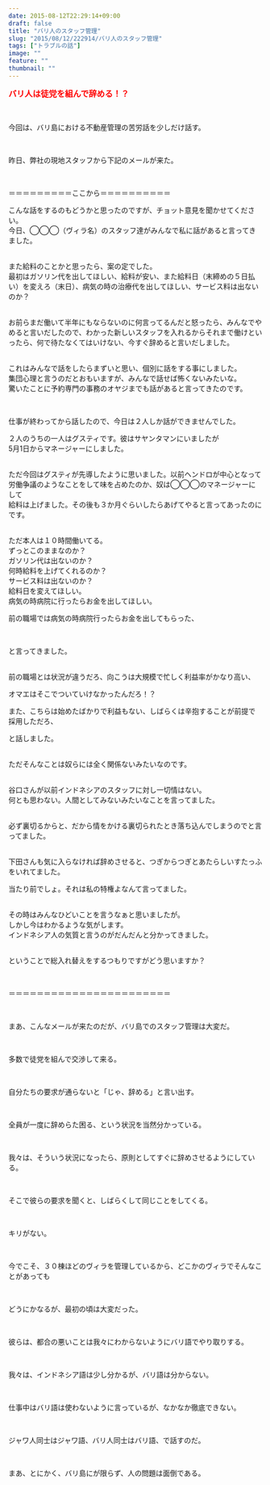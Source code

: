 ```yaml
---
date: 2015-08-12T22:29:14+09:00
draft: false
title: "バリ人のスタッフ管理"
slug: "2015/08/12/222914/バリ人のスタッフ管理"
tags: ["トラブルの話"]
image: ""
feature: ""
thumbnail: ""
---
```

<p><font color="#ff0000" size="3"><strong>バリ人は徒党を組んで辞める！？</strong></font></p><br/><p>今回は、バリ島における不動産管理の苦労話を少しだけ話す。</p><br/><p>昨日、弊社の現地スタッフから下記のメールが来た。</p><br/><p>＝＝＝＝＝＝＝＝＝ここから＝＝＝＝＝＝＝＝＝＝</p><p>こんな話をするのもどうかと思ったのですが、チョット意見を聞かせてください。<br/>今日、◯◯◯（ヴィラ名）のスタッフ達がみんなで私に話があると言ってきました。</p><p><br/>また給料のことかと思ったら、案の定でした。<br/>最初はガソリン代を出してほしい、給料が安い、また給料日（末締めの５日払い）を変えろ（末日）、病気の時の治療代を出してほしい、サービス料は出ないのか？</p><p><br/>お前らまだ働いて半年にもならないのに何言ってるんだと怒ったら、みんなでやめると言いだしたので、わかった新しいスタッフを入れるからそれまで働けといったら、何で待たなくてはいけない、今すぐ辞めると言いだしました。</p><p><br/>これはみんなで話をしたらまずいと思い、個別に話をする事にしました。<br/>集団心理と言うのだとおもいますが、みんなで話せば怖くないみたいな。<br/>驚いたことに予約専門の事務のオヤジまでも話があると言ってきたのです。</p><br/><p>仕事が終わってから話したので、今日は２人しか話ができませんでした。</p><p>２人のうちの一人はグスティです。彼はサヤンタマンにいましたが<br/>5月1日からマネージャーにしました。</p><p><br/>ただ今回はグスティが先導したように思いました。以前ヘンドロが中心となって<br/>労働争議のようなことをして味を占めたのか、奴は◯◯◯のマネージャーにして<br/>給料は上げました。その後も３か月ぐらいしたらあげてやると言ってあったのにです。</p><p><br/>ただ本人は１０時間働いてる。<br/>ずっとこのままなのか？<br/>ガソリン代は出ないのか？<br/>何時給料を上げてくれるのか？<br/>サービス料は出ないのか？<br/>給料日を変えてほしい。<br/>病気の時病院に行ったらお金を出してほしい。</p><p>前の職場では病気の時病院行ったらお金を出してもらった、</p><br/><p>と言ってきました。</p><p><br/>前の職場とは状況が違うだろ、向こうは大規模で忙しく利益率がかなり高い、</p><p>オマエはそこでついていけなかったんだろ！？</p><p>また、こちらは始めたばかりで利益もない、しばらくは辛抱することが前提で採用しただろ、</p><p>と話しました。</p><p><br/>ただそんなことは奴らには全く関係ないみたいなのです。</p><p><br/>谷口さんが以前インドネシアのスタッフに対し一切情はない。<br/>何とも思わない。人間としてみないみたいなことを言ってました。</p><p><br/>必ず裏切るからと、だから情をかける裏切られたとき落ち込んでしまうのでと言ってました。</p><p><br/>下田さんも気に入らなければ辞めさせると、つぎからつぎとあたらしいすたっふをいれてました。</p><p>当たり前でしょ。それは私の特権よなんて言ってました。</p><p><br/>その時はみんなひどいことを言うなぁと思いましたが。<br/>しかし今はわかるような気がします。<br/>インドネシア人の気質と言うのがだんだんと分かってきました。</p><p><br/>ということで総入れ替えをするつもりですがどう思いますか？</p><br/><p>＝＝＝＝＝＝＝＝＝＝＝＝＝＝＝＝＝＝＝＝＝＝＝</p><br/><p>まあ、こんなメールが来たのだが、バリ島でのスタッフ管理は大変だ。</p><br/><p>多数で徒党を組んで交渉して来る。</p><br/><p>自分たちの要求が通らないと「じゃ、辞める」と言い出す。</p><br/><p>全員が一度に辞めらた困る、という状況を当然分かっている。</p><br/><p>我々は、そういう状況になったら、原則としてすぐに辞めさせるようにしている。</p><br/><p>そこで彼らの要求を聞くと、しばらくして同じことをしてくる。</p><br/><p>キリがない。</p><br/><p>今でこそ、３０棟ほどのヴィラを管理しているから、どこかのヴィラでそんなことがあっても</p><br/><p>どうにかなるが、最初の頃は大変だった。</p><br/><p>彼らは、都合の悪いことは我々にわからないようにバリ語でやり取りする。</p><br/><p>我々は、インドネシア語は少し分かるが、バリ語は分からない。</p><br/><p>仕事中はバリ語は使わないように言っているが、なかなか徹底できない。</p><br/><p>ジャワ人同士はジャワ語、バリ人同士はバリ語、で話すのだ。</p><br/><p>まあ、とにかく、バリ島にが限らず、人の問題は面倒である。</p><br/><br/>

